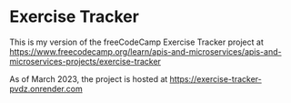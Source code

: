 # Exercise Tracker

This is my version of the freeCodeCamp Exercise Tracker project at https://www.freecodecamp.org/learn/apis-and-microservices/apis-and-microservices-projects/exercise-tracker

As of March 2023, the project is hosted at https://exercise-tracker-pvdz.onrender.com